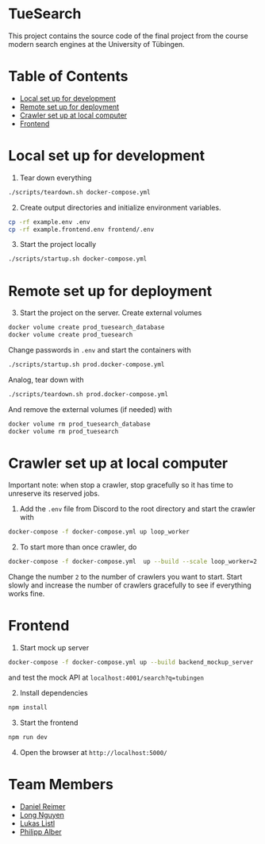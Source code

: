 # TueSearch

This project contains the source code of the final project from the course modern search engines at the University of
Tübingen.

# Table of Contents
- [Local set up for development](#local-set-up-for-development)
- [Remote set up for deployment](#remote-set-up-for-deployment)
- [Crawler set up at local computer](#crawler-set-up-at-local-computer)
- [Frontend](#frontend)

# Local set up for development

1. Tear down everything

```bash
./scripts/teardown.sh docker-compose.yml
```

2. Create output directories and initialize environment variables.

```bash
cp -rf example.env .env 
cp -rf example.frontend.env frontend/.env
```

3. Start the project locally

```bash
./scripts/startup.sh docker-compose.yml
```

# Remote set up for deployment

3. Start the project on the server. Create external volumes

```bash
docker volume create prod_tuesearch_database
docker volume create prod_tuesearch
```

Change passwords in `.env` and start the containers with

```bash
./scripts/startup.sh prod.docker-compose.yml
```

Analog, tear down with

```bash
./scripts/teardown.sh prod.docker-compose.yml
```

And remove the external volumes (if needed) with

```bash
docker volume rm prod_tuesearch_database
docker volume rm prod_tuesearch
```

# Crawler set up at local computer

Important note: when stop a crawler, stop gracefully so it has time to unreserve its reserved jobs.

1. Add the `.env` file from Discord to the root directory and start the crawler with

```bash
docker-compose -f docker-compose.yml up loop_worker
```

2. To start more than once crawler, do

```bash
docker-compose -f docker-compose.yml  up --build --scale loop_worker=2 loop_worker
```

Change the number `2` to the number of crawlers you want to start. Start slowly and increase the number of crawlers
gracefully to see if everything works fine.

# Frontend

1. Start mock up server

```bash
docker-compose -f docker-compose.yml up --build backend_mockup_server
```

and test the mock API at `localhost:4001/search?q=tubingen`

2. Install dependencies

```bash
npm install
```

3. Start the frontend

```bash
npm run dev
```

4. Open the browser at `http://localhost:5000/`

# Team Members

- [Daniel Reimer](https://github.com/Seskahin)
- [Long Nguyen](https://github.com/longpollehn)
- [Lukas Listl](https://github.com/LukasListl)
- [Philipp Alber](https://github.com/coolusaHD)
